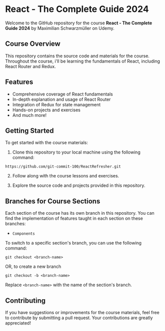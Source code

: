 # React - The Complete Guide 2024

Welcome to the GitHub repository for the course **React - The Complete Guide 2024** by Maximilian Schwarzmüller on Udemy.

## Course Overview

This repository contains the source code and materials for the course. Throughout the course, i'll be learning the fundamentals of React, including React Router and Redux.

## Features

- Comprehensive coverage of React fundamentals
- In-depth explanation and usage of React Router
- Integration of Redux for state management
- Hands-on projects and exercises
- And much more!

## Getting Started

To get started with the course materials:

1. Clone this repository to your local machine using the following command:

`https://github.com/git-commit-100/ReactRefresher.git`

2. Follow along with the course lessons and exercises.

3. Explore the source code and projects provided in this repository.

## Branches for Course Sections

Each section of the course has its own branch in this repository. You can find the implementation of features taught in each section on these branches:

- `Components`

To switch to a specific section's branch, you can use the following command:

`git checkout <branch-name>`

OR, to create a new branch

`git checkout -b <branch-name>`

Replace `<branch-name>` with the name of the section's branch.

## Contributing

If you have suggestions or improvements for the course materials, feel free to contribute by submitting a pull request. Your contributions are greatly appreciated!




